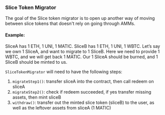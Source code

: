 ### Slice Token Migrator

The goal of the Slice token migrator is to open up another way of moving between slice tokens that doesn't rely on going through AMMs.

#### Example:
SliceA has 1 ETH, 1 UNI, 1 MATIC. SliceB has 1 ETH, 1 UNI, 1 WBTC. Let’s say we own 1 SliceA, and want to migrate to 1 SliceB. Here we need to provide 1 WBTC, and we will get back 1 MATIC. Our 1 SliceA should be burned, and 1 SliceB should be minted to us.

`SliceTokenMigrator` will need to have the following steps:
1. `migrateStep1()`: transfer sliceA into the contract, then call redeem on sliceA
2. `migrateStep2()`: check if redeem succeeded, if yes transfer missing assets, then mint sliceB
3. `withdraw()`: transfer out the minted slice token (sliceB) to the user, as well as the leftover assets from sliceA (1 MATIC)
